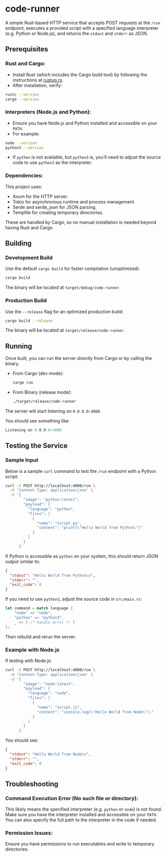 # code-runner 

A simple Rust-based HTTP service that accepts POST requests at the `/run` endpoint, executes a provided script with a specified language interpreter (e.g. Python or Node.js), and returns the `stdout` and `stderr` as JSON.

## Prerequisites

### Rust and Cargo:
- Install Rust (which includes the Cargo build tool) by following the instructions at [rustup.rs](https://rustup.rs).
- After installation, verify:

```sh
rustc --version
cargo --version
```

### Interpreters (Node.js and Python):
- Ensure you have Node.js and Python installed and accessible on your `PATH`.
- For example:

```sh
node --version
python3 --version
```

- If `python` is not available, but `python3` is, you’ll need to adjust the source code to use `python3` as the interpreter.

### Dependencies:

This project uses:

- Axum for the HTTP server.
- Tokio for asynchronous runtime and process management.
- Serde and serde_json for JSON parsing.
- Tempfile for creating temporary directories.

These are handled by Cargo, so no manual installation is needed beyond having Rust and Cargo.

## Building

### Development Build

Use the default `cargo build` for faster compilation (unoptimized):

```sh
cargo build
```

The binary will be located at `target/debug/code-runner`.

### Production Build

Use the `--release` flag for an optimized production build:

```sh
cargo build --release
```

The binary will be located at `target/release/code-runner`.

## Running

Once built, you can run the server directly from Cargo or by calling the binary.

- From Cargo (dev mode):

  ```sh
  cargo run
  ```

- From Binary (release mode):

  ```sh
  ./target/release/code-runner
  ```

The server will start listening on `0.0.0.0:4000`.

You should see something like:

```csharp
Listening on 0.0.0.0:4000
```

## Testing the Service

### Sample Input

Below is a sample `curl` command to test the `/run` endpoint with a Python script:

```sh
curl -X POST http://localhost:4000/run \
  -H 'Content-Type: application/json' \
  -d '{
        "image": "python:latest",
        "payload": {
          "language": "python",
          "files": [
            {
              "name": "script.py",
              "content": "print(\"Hello World from Python\")"
            }
          ]
        }
      }'
```

If Python is accessible as `python` on your system, this should return JSON output similar to:

```json
{
  "stdout": "Hello World from Python\n",
  "stderr": "",
  "exit_code": 0
}
```

If you need to use `python3`, adjust the source code in `src/main.rs`:

```rust
let command = match language {
    "node" => "node",
    "python" => "python3",
    _ => { /* handle error */ }
};
```

Then rebuild and rerun the server.

### Example with Node.js

If testing with Node.js:

```sh
curl -X POST http://localhost:4000/run \
  -H 'Content-Type: application/json' \
  -d '{
        "image": "node:latest",
        "payload": {
          "language": "node",
          "files": [
            {
              "name": "script.js",
              "content": "console.log(\"Hello World from Node\");"
            }
          ]
        }
      }'
```

You should see:

```json
{
  "stdout": "Hello World from Node\n",
  "stderr": "",
  "exit_code": 0
}
```

## Troubleshooting

### Command Execution Error (No such file or directory):

This likely means the specified interpreter (e.g. `python` or `node`) is not found. Make sure you have the interpreter installed and accessible on your `PATH`. You can also specify the full path to the interpreter in the code if needed.

### Permission Issues:

Ensure you have permissions to run executables and write to temporary directories.
